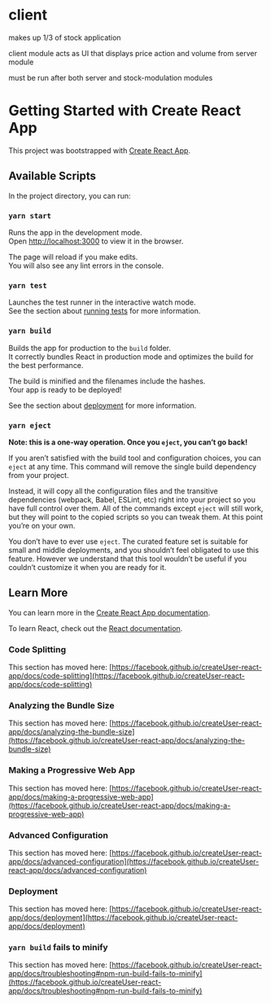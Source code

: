 # client

makes up 1/3 of stock application

client module acts as UI that displays price action and volume from server module

must be run after both server and stock-modulation modules







# Getting Started with Create React App

This project was bootstrapped with [Create React App](https://github.com/facebook/createUser-react-app).

## Available Scripts

In the project directory, you can run:

### `yarn start`

Runs the app in the development mode.\
Open [http://localhost:3000](http://localhost:3000) to view it in the browser.

The page will reload if you make edits.\
You will also see any lint errors in the console.

### `yarn test`

Launches the test runner in the interactive watch mode.\
See the section about [running tests](https://facebook.github.io/createUser-react-app/docs/running-tests) for more information.

### `yarn build`

Builds the app for production to the `build` folder.\
It correctly bundles React in production mode and optimizes the build for the best performance.

The build is minified and the filenames include the hashes.\
Your app is ready to be deployed!

See the section about [deployment](https://facebook.github.io/createUser-react-app/docs/deployment) for more information.

### `yarn eject`

**Note: this is a one-way operation. Once you `eject`, you can’t go back!**

If you aren’t satisfied with the build tool and configuration choices, you can `eject` at any time. This command will remove the single build dependency from your project.

Instead, it will copy all the configuration files and the transitive dependencies (webpack, Babel, ESLint, etc) right into your project so you have full control over them. All of the commands except `eject` will still work, but they will point to the copied scripts so you can tweak them. At this point you’re on your own.

You don’t have to ever use `eject`. The curated feature set is suitable for small and middle deployments, and you shouldn’t feel obligated to use this feature. However we understand that this tool wouldn’t be useful if you couldn’t customize it when you are ready for it.

## Learn More

You can learn more in the [Create React App documentation](https://facebook.github.io/createUser-react-app/docs/getting-started).

To learn React, check out the [React documentation](https://reactjs.org/).

### Code Splitting

This section has moved here: [https://facebook.github.io/createUser-react-app/docs/code-splitting](https://facebook.github.io/createUser-react-app/docs/code-splitting)

### Analyzing the Bundle Size

This section has moved here: [https://facebook.github.io/createUser-react-app/docs/analyzing-the-bundle-size](https://facebook.github.io/createUser-react-app/docs/analyzing-the-bundle-size)

### Making a Progressive Web App

This section has moved here: [https://facebook.github.io/createUser-react-app/docs/making-a-progressive-web-app](https://facebook.github.io/createUser-react-app/docs/making-a-progressive-web-app)

### Advanced Configuration

This section has moved here: [https://facebook.github.io/createUser-react-app/docs/advanced-configuration](https://facebook.github.io/createUser-react-app/docs/advanced-configuration)

### Deployment

This section has moved here: [https://facebook.github.io/createUser-react-app/docs/deployment](https://facebook.github.io/createUser-react-app/docs/deployment)

### `yarn build` fails to minify

This section has moved here: [https://facebook.github.io/createUser-react-app/docs/troubleshooting#npm-run-build-fails-to-minify](https://facebook.github.io/createUser-react-app/docs/troubleshooting#npm-run-build-fails-to-minify)
